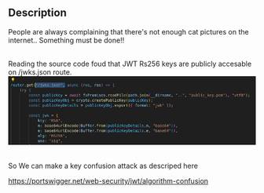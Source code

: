 ## **Description**
People are always complaining that there's not enough cat pictures on the internet.. Something must be done!!
<br></br>

Reading the source code foud that JWT Rs256 keys are publicly accesable on /jwks.json route.
<img src="https://github.com/Yazan03/CTF-Writeups2024/blob/main/1337UP%20CTF/Club%20Cat/images/Capture.PNG">
<br></br>

So We can make a key confusion attack as descriped here

https://portswigger.net/web-security/jwt/algorithm-confusion

